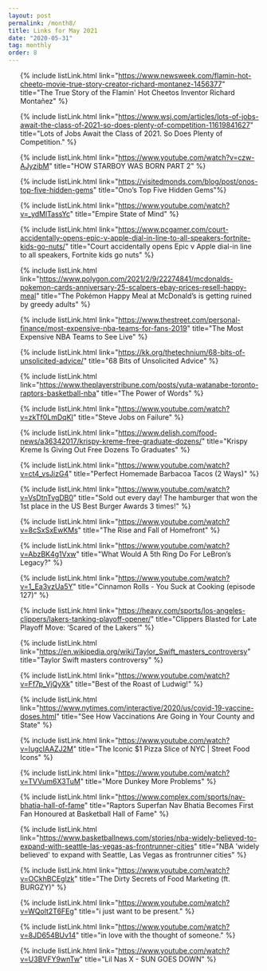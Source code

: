 ```yaml
---
layout: post
permalink: /month8/
title: Links for May 2021
date: "2020-05-31"
tag: monthly
order: 8
---
```

<ul>

  {% include listLink.html link="https://www.newsweek.com/flamin-hot-cheeto-movie-true-story-creator-richard-montanez-1456377" title="The True Story of the Flamin' Hot Cheetos Inventor Richard Montañez" %}

  {% include listLink.html link="https://www.wsj.com/articles/lots-of-jobs-await-the-class-of-2021-so-does-plenty-of-competition-11619841627" title="Lots of Jobs Await the Class of 2021. So Does Plenty of Competition." %}

  {% include listLink.html link="https://www.youtube.com/watch?v=czw-AJyzibM" title="HOW STARBOY WAS BORN PART 2" %}

  {% include listLink.html link="https://visitedmonds.com/blog/post/onos-top-five-hidden-gems" title="Ono’s Top Five Hidden Gems"%}

  {% include listLink.html link="https://www.youtube.com/watch?v=_ydMlTassYc" title="Empire State of Mind" %}

  {% include listLink.html link="https://www.pcgamer.com/court-accidentally-opens-epic-v-apple-dial-in-line-to-all-speakers-fortnite-kids-go-nuts/" title="Court accidentally opens Epic v Apple dial-in line to all speakers, Fortnite kids go nuts" %}

  {% include listLink.html link="https://www.polygon.com/2021/2/9/22274841/mcdonalds-pokemon-cards-anniversary-25-scalpers-ebay-prices-resell-happy-meal" title="The Pokémon Happy Meal at McDonald’s is getting ruined by greedy adults" %}

  {% include listLink.html link="https://www.thestreet.com/personal-finance/most-expensive-nba-teams-for-fans-2019" title="The Most Expensive NBA Teams to See Live" %}

  {% include listLink.html link="https://kk.org/thetechnium/68-bits-of-unsolicited-advice/" title="68 Bits of Unsolicited Advice" %}

  {% include listLink.html link="https://www.theplayerstribune.com/posts/yuta-watanabe-toronto-raptors-basketball-nba" title="The Power of Words" %}

  {% include listLink.html link="https://www.youtube.com/watch?v=zkTf0LmDqKI" title="Steve Jobs on Failure" %}

  {% include listLink.html link="https://www.delish.com/food-news/a36342017/krispy-kreme-free-graduate-dozens/" title="Krispy Kreme Is Giving Out Free Dozens To Graduates" %}

  {% include listLink.html link="https://www.youtube.com/watch?v=ct4_vsJizG4" title="Perfect Homemade Barbacoa Tacos (2 Ways)" %}

  {% include listLink.html link="https://www.youtube.com/watch?v=VsDtnTvgDB0" title="Sold out every day! The hamburger that won the 1st place in the US Best Burger Awards 3 times!" %}

  {% include listLink.html link="https://www.youtube.com/watch?v=8cSxSxEwKMs" title="The Rise and Fall of Homefront" %}

  {% include listLink.html link="https://www.youtube.com/watch?v=AbzBK4g1Vxw" title="What Would A 5th Ring Do For LeBron’s Legacy?" %}

  {% include listLink.html link="https://www.youtube.com/watch?v=1_Ea3vzUa5Y" title="Cinnamon Rolls - You Suck at Cooking (episode 127)" %}

  {% include listLink.html link="https://heavy.com/sports/los-angeles-clippers/lakers-tanking-playoff-opener/" title="Clippers Blasted for Late Playoff Move: ‘Scared of the Lakers’" %}

  {% include listLink.html link="https://en.wikipedia.org/wiki/Taylor_Swift_masters_controversy" title="Taylor Swift masters controversy" %}

  {% include listLink.html link="https://www.youtube.com/watch?v=Ff7p_VjQyXk" title="Best of the Roast of Ludwig!" %}

  {% include listLink.html link="https://www.nytimes.com/interactive/2020/us/covid-19-vaccine-doses.html" title="See How Vaccinations Are Going in Your County and State" %}

  {% include listLink.html link="https://www.youtube.com/watch?v=IugcIAAZJ2M" title="The Iconic $1 Pizza Slice of NYC | Street Food Icons" %}

  {% include listLink.html link="https://www.youtube.com/watch?v=TVVum6X3TuM" title="More Dunkey More Problems" %}

  {% include listLink.html link="https://www.complex.com/sports/nav-bhatia-hall-of-fame" title="Raptors Superfan Nav Bhatia Becomes First Fan Honoured at Basketball Hall of Fame" %}

  {% include listLink.html link="https://www.basketballnews.com/stories/nba-widely-believed-to-expand-with-seattle-las-vegas-as-frontrunner-cities" title="NBA 'widely believed' to expand with Seattle, Las Vegas as frontrunner cities" %}

  {% include listLink.html link="https://www.youtube.com/watch?v=OCkhBCEglzk" title="The Dirty Secrets of Food Marketing (ft. BURGZY)" %}

  {% include listLink.html link="https://www.youtube.com/watch?v=WQolt2T6FEg" title="i just want to be present." %}

  {% include listLink.html link="https://www.youtube.com/watch?v=8JD654BUv14" title="in love with the thought of someone." %}

  {% include listLink.html link="https://www.youtube.com/watch?v=U3BVFY9wnTw" title="Lil Nas X - SUN GOES DOWN" %}
</ul>